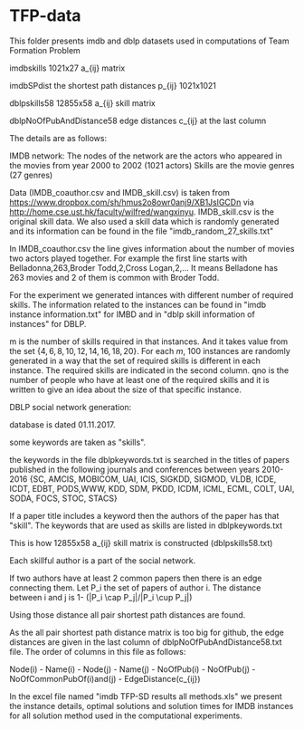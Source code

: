 # TFP-data
This folder presents imdb and dblp datasets used in computations of Team Formation Problem

imdbskills 1021x27 a_{ij} matrix

imdbSPdist the shortest path distances p_{ij} 1021x1021

dblpskills58 12855x58 a_{ij} skill matrix

dblpNoOfPubAndDistance58 edge distances c_{ij} at the last column

The details are as follows:

IMDB network:
The nodes of the network are the actors who appeared in the movies from year 2000 to 2002 (1021 actors)
Skills are the movie genres (27 genres)

Data (IMDB_coauthor.csv and IMDB_skill.csv) is taken from https://www.dropbox.com/sh/hmus2o8owr0anj9/XB1JslGCDn via http://home.cse.ust.hk/faculty/wilfred/wangxinyu. IMDB_skill.csv is the original skill data. We also used a skill data which is randomly generated and its information can be found in the file "imdb_random_27_skills.txt"

In IMDB_coauthor.csv the line gives information about the number of movies two actors played together. For example the first line starts with Belladonna,263,Broder Todd,2,Cross Logan,2,... It means Belladone has 263 movies and 2 of them is common with Broder Todd.

For the experiment we generated intances with different number of required skills. The information related to the instances can be found in "imdb instance information.txt" for IMBD and in "dblp skill information of instances" for DBLP.

m is the number of skills required in that instances. And it takes value from the set $\{4,6,8,10,12,14,16,18,20\}$. For each $m$, 100 instances are randomly generated in a way that the set of required skills is different in each instance. The required skills are indicated in the second column. qno is the number of people who have at least one of the required skills and it is written to give an idea about the size of that specific instance.

DBLP social network generation:

database is dated 01.11.2017.

some keywords are taken as "skills".

the keywords in the file dblpkeywords.txt is searched in the titles of papers published in the following journals and conferences between years 2010-2016 {SC, AMCIS, MOBICOM, UAI, ICIS, SIGKDD, SIGMOD, VLDB, ICDE, ICDT, EDBT, PODS,WWW, KDD, SDM, PKDD, ICDM, ICML, ECML, COLT, UAI, SODA, FOCS, STOC, STACS}

If a paper title includes a keyword then the authors of the paper has that "skill". The keywords that are used as skills are listed in dblpkeywords.txt

This is how 12855x58 a_{ij} skill matrix is constructed (dblpskills58.txt)

Each skillful author is a part of the social network.

If two authors have at least 2 common papers then there is an edge connecting them. Let P_i the set of papers of author i. The distance between i and j is 1- (|P_i \cap P_j|/|P_i \cup P_j|) 

Using those distance all pair shortest path distances are found.

As the all pair shortest path distance matrix is too big for github, the edge distances are given in the last column of dblpNoOfPubAndDistance58.txt file. The order of columns in this file as follows:

Node(i) - Name(i) - Node(j) - Name(j) - NoOfPub(i) - NoOfPub(j) - NoOfCommonPubOf(i)and(j) - EdgeDistance(c_{ij})

In the excel file named "imdb TFP-SD results all methods.xls" we present the instance details, optimal solutions and solution times for IMDB instances for all solution method used in the computational experiments. 


